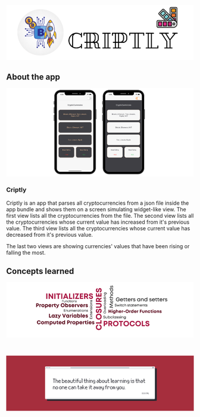 ![Front Banner](Documentation/FrontBanner.png)

## About the app

<p align="center">
<img src="Documentation/screenshots.png">
</p>

### Criptly

Criptly is an app that parses all cryptocurrencies from a json file inside the app bundle and shows them on a screen simulating widget-like view. 
The first view lists all the cryptocurrencies from the file.
The second view lists all the cryptocurrencies whose current value has increased from it's previous value.
The third view lists all the cryptocurrencies whose current value has decreased from it's previous value.

The last two views are showing currencies' values that have been rising or falling the most.

## Concepts learned

<p align="center">
<img src="Documentation/Week03Concepts.png">
</p>

<br />
   
![End Banner](Documentation/EndBanner.png)
